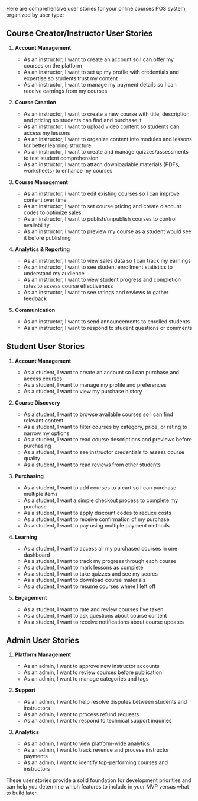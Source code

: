 Here are comprehensive user stories for your online courses POS system, organized by user type:

## Course Creator/Instructor User Stories

1. **Account Management**
    
    - As an instructor, I want to create an account so I can offer my courses on the platform
    - As an instructor, I want to set up my profile with credentials and expertise so students trust my content
    - As an instructor, I want to manage my payment details so I can receive earnings from my courses
    
2. **Course Creation**
    
    - As an instructor, I want to create a new course with title, description, and pricing so students can find and purchase it
    - As an instructor, I want to upload video content so students can access my lessons
    - As an instructor, I want to organize content into modules and lessons for better learning structure
    - As an instructor, I want to create and manage quizzes/assessments to test student comprehension
    - As an instructor, I want to attach downloadable materials (PDFs, worksheets) to enhance my courses
    
3. **Course Management**
    
    - As an instructor, I want to edit existing courses so I can improve content over time
    - As an instructor, I want to set course pricing and create discount codes to optimize sales
    - As an instructor, I want to publish/unpublish courses to control availability
    - As an instructor, I want to preview my course as a student would see it before publishing
    
4. **Analytics & Reporting**
    
    - As an instructor, I want to view sales data so I can track my earnings
    - As an instructor, I want to see student enrollment statistics to understand my audience
    - As an instructor, I want to view student progress and completion rates to assess course effectiveness
    - As an instructor, I want to see ratings and reviews to gather feedback
    
5. **Communication**
    
    - As an instructor, I want to send announcements to enrolled students
    - As an instructor, I want to respond to student questions or comments

## Student User Stories

1. **Account Management**
    
    - As a student, I want to create an account so I can purchase and access courses
    - As a student, I want to manage my profile and preferences
    - As a student, I want to view my purchase history
    
2. **Course Discovery**
    
    - As a student, I want to browse available courses so I can find relevant content
    - As a student, I want to filter courses by category, price, or rating to narrow my options
    - As a student, I want to read course descriptions and previews before purchasing
    - As a student, I want to see instructor credentials to assess course quality
    - As a student, I want to read reviews from other students
    
3. **Purchasing**
    
    - As a student, I want to add courses to a cart so I can purchase multiple items
    - As a student, I want a simple checkout process to complete my purchase
    - As a student, I want to apply discount codes to reduce costs
    - As a student, I want to receive confirmation of my purchase
    - As a student, I want to pay using multiple payment methods
    
4. **Learning**
    
    - As a student, I want to access all my purchased courses in one dashboard
    - As a student, I want to track my progress through each course
    - As a student, I want to mark lessons as complete
    - As a student, I want to take quizzes and see my scores
    - As a student, I want to download course materials
    - As a student, I want to resume courses where I left off
    
5. **Engagement**
    
    - As a student, I want to rate and review courses I've taken
    - As a student, I want to ask questions about course content
    - As a student, I want to receive notifications about course updates

## Admin User Stories

1. **Platform Management**
    
    - As an admin, I want to approve new instructor accounts
    - As an admin, I want to review courses before publication
    - As an admin, I want to manage categories and tags
    
2. **Support**
    
    - As an admin, I want to help resolve disputes between students and instructors
    - As an admin, I want to process refund requests
    - As an admin, I want to respond to technical support inquiries
    
3. **Analytics**
    
    - As an admin, I want to view platform-wide analytics
    - As an admin, I want to track revenue and process instructor payments
    - As an admin, I want to identify top-performing courses and instructors

These user stories provide a solid foundation for development priorities and can help you determine which features to include in your MVP versus what to build later.